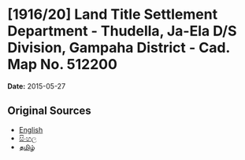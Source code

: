 # [1916/20] Land Title Settlement Department - Thudella, Ja-Ela D/S Division, Gampaha District - Cad. Map No. 512200

**Date:** 2015-05-27

## Original Sources

- [English](https://documents.gov.lk/view/extra-gazettes/2015/5/1916-20_E.pdf)
- [සිංහල](https://documents.gov.lk/view/extra-gazettes/2015/5/1916-20_S.pdf)
- [தமிழ்](https://documents.gov.lk/view/extra-gazettes/2015/5/1916-20_T.pdf)
